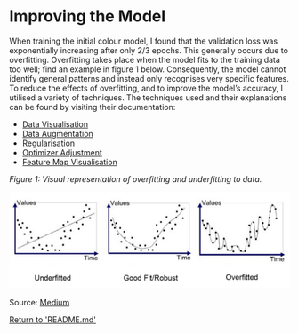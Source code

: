 # Improving the Model
When training the initial colour model, I found that the validation loss was exponentially increasing after only 2/3 epochs. This generally occurs due to overfitting. Overfitting takes place when the model fits to the training data too well; find an example in figure 1 below. Consequently, the model cannot identify general patterns and instead only recognises very specific features. To reduce the effects of overfitting, and to improve the model’s accuracy, I utilised a variety of techniques. The techniques used and their explanations can be found by visiting their documentation:

* [Data Visualisation](models/docs/data_visualisation.md)
* [Data Augmentation](models/docs/data_augmentation.md)
* [Regularisation](models/docs/regularisation.md)
* [Optimizer Adjustment](models/docs/optimizer.md)
* [Feature Map Visualisation](models/docs/feature_maps.md)

*Figure 1: Visual representation of overfitting and underfitting to data.*

![Overfitting](imgs/overfitting.png)

Source: [Medium]( https://medium.com/greyatom/what-is-underfitting-and-overfitting-in-machine-learning-and-how-to-deal-with-it-6803a989c76)

[Return to 'README.md'](../../README.md)
